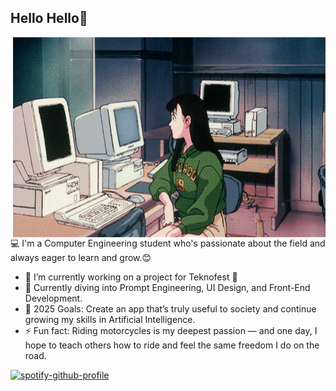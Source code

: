 ## Hello Hello👋
<img align="right" alt="GIF" src=https://github.com/karmenX/karmenX/blob/b0bd56dd210eb0944235b551d3e787c1c220905d/code%20gif.gif width="500" height="320" />
💻 I'm a Computer Engineering student who's passionate about the field and always eager to learn and grow.😊

- 🔭 I’m currently working on a project for Teknofest 🚀
- 🌱 Currently diving into Prompt Engineering, UI Design, and Front-End Development.
- 🎯 2025 Goals: Create an app that’s truly useful to society and continue growing my skills in Artificial Intelligence.
- ⚡ Fun fact: Riding motorcycles is my deepest passion — and one day, I hope to teach others how to ride and feel the same freedom I do on the road.

[![spotify-github-profile](https://spotify-github-profile.kittinanx.com/api/view?uid=csinafegp8h4tpx6e0tbt367h&cover_image=true&theme=novatorem&show_offline=false&background_color=121212&interchange=false&bar_color=53b14f&bar_color_cover=false)](https://github.com/kittinan/spotify-github-profile)
